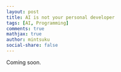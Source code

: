 ```yaml
---
layout: post
title: AI is not your personal developer
tags: [AI, Programming]
comments: true
mathjax: true
author: mintsuku
social-share: false
---
```


Coming soon.